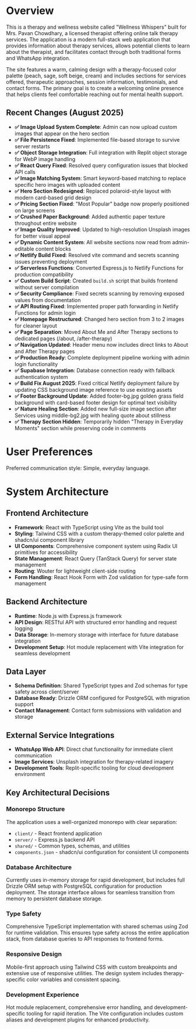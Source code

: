 # Overview

This is a therapy and wellness website called "Wellness Whispers" built for Mrs. Pavan Chowdhary, a licensed therapist offering online talk therapy services. The application is a modern full-stack web application that provides information about therapy services, allows potential clients to learn about the therapist, and facilitates contact through both traditional forms and WhatsApp integration.

The site features a warm, calming design with a therapy-focused color palette (peach, sage, soft beige, cream) and includes sections for services offered, therapeutic approaches, session information, testimonials, and contact forms. The primary goal is to create a welcoming online presence that helps clients feel comfortable reaching out for mental health support.

## Recent Changes (August 2025)
- **✅ Image Upload System Complete**: Admin can now upload custom images that appear on the hero section
- **✅ File Persistence Fixed**: Implemented file-based storage to survive server restarts
- **✅ Object Storage Integration**: Full integration with Replit object storage for WebP image handling
- **✅ React Query Fixed**: Resolved query configuration issues that blocked API calls
- **✅ Image Matching System**: Smart keyword-based matching to replace specific hero images with uploaded content
- **✅ Hero Section Redesigned**: Replaced polaroid-style layout with modern card-based grid design
- **✅ Pricing Section Fixed**: "Most Popular" badge now properly positioned on large screens
- **✅ Crushed Paper Background**: Added authentic paper texture throughout entire website
- **✅ Image Quality Improved**: Updated to high-resolution Unsplash images for better visual appeal
- **✅ Dynamic Content System**: All website sections now read from admin-editable content blocks
- **✅ Netlify Build Fixed**: Resolved vite command and secrets scanning issues preventing deployment
- **✅ Serverless Functions**: Converted Express.js to Netlify Functions for production compatibility  
- **✅ Custom Build Script**: Created `build.sh` script that builds frontend without server compilation
- **✅ Security Compliance**: Fixed secrets scanning by removing exposed values from documentation
- **✅ API Routing Fixed**: Implemented proper path forwarding in Netlify Functions for admin login
- **✅ Homepage Restructured**: Changed hero section from 3 to 2 images for cleaner layout
- **✅ Page Separation**: Moved About Me and After Therapy sections to dedicated pages (/about, /after-therapy)
- **✅ Navigation Updated**: Header menu now includes direct links to About and After Therapy pages
- **✅ Production Ready**: Complete deployment pipeline working with admin login functionality
- **✅ Supabase Integration**: Database connection ready with fallback authentication system
- **✅ Build Fix August 2025**: Fixed critical Netlify deployment failure by updating CSS background image reference to use existing assets
- **✅ Footer Background Update**: Added footer-bg.jpg golden grass field background with card-based footer design for optimal text visibility
- **✅ Nature Healing Section**: Added new full-size image section after Services using middle-bg2.jpg with healing quote about stillness
- **✅ Therapy Section Hidden**: Temporarily hidden "Therapy in Everyday Moments" section while preserving code in comments

# User Preferences

Preferred communication style: Simple, everyday language.

# System Architecture

## Frontend Architecture
- **Framework**: React with TypeScript using Vite as the build tool
- **Styling**: Tailwind CSS with a custom therapy-themed color palette and shadcn/ui component library
- **UI Components**: Comprehensive component system using Radix UI primitives for accessibility
- **State Management**: React Query (TanStack Query) for server state management
- **Routing**: Wouter for lightweight client-side routing
- **Form Handling**: React Hook Form with Zod validation for type-safe form management

## Backend Architecture
- **Runtime**: Node.js with Express.js framework
- **API Design**: RESTful API with structured error handling and request logging
- **Data Storage**: In-memory storage with interface for future database integration
- **Development Setup**: Hot module replacement with Vite integration for seamless development

## Data Layer
- **Schema Definition**: Shared TypeScript types and Zod schemas for type safety across client/server
- **Database Ready**: Drizzle ORM configured for PostgreSQL with migration support
- **Contact Management**: Contact form submissions with validation and storage

## External Service Integrations
- **WhatsApp Web API**: Direct chat functionality for immediate client communication
- **Image Services**: Unsplash integration for therapy-related imagery
- **Development Tools**: Replit-specific tooling for cloud development environment

## Key Architectural Decisions

### Monorepo Structure
The application uses a well-organized monorepo with clear separation:
- `client/` - React frontend application
- `server/` - Express.js backend API
- `shared/` - Common types, schemas, and utilities
- `components.json` - shadcn/ui configuration for consistent UI components

### Database Architecture
Currently uses in-memory storage for rapid development, but includes full Drizzle ORM setup with PostgreSQL configuration for production deployment. The storage interface allows for seamless transition from memory to persistent database storage.

### Type Safety
Comprehensive TypeScript implementation with shared schemas using Zod for runtime validation. This ensures type safety across the entire application stack, from database queries to API responses to frontend forms.

### Responsive Design
Mobile-first approach using Tailwind CSS with custom breakpoints and extensive use of responsive utilities. The design system includes therapy-specific color variables and consistent spacing.

### Development Experience
Hot module replacement, comprehensive error handling, and development-specific tooling for rapid iteration. The Vite configuration includes custom aliases and development plugins for enhanced productivity.